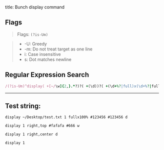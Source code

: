 title: Bunch display command

## Flags

> Flags: `(?is-Um)`

> * -U: Greedy
> * -m: Do not treat target as one line
> * i: Case insensitive
> * s: Dot matches newline

## Regular Expression Search

```ruby
/(?is-Um)^display( +[~/\w]{2,}.*?)?( +(\d))?( +(\d+%?|full)x(\d+%?|full))?( +(\d+|l(?:eft)?|c(?:enter)?|r(?:ight)?), *(\d+|t(?:op)?|c(?:enter)?|b(?:ottom)?))?( +#([0-9a-f]{3,6})( +#([0-9a-f]{3,6}))?)?( +(\d+)%)?( +(d(?:esk(?:top)?)?|n(?:orm(?:al)?)?|f(?:loat(?:ing)?)?|w(?:all(?:paper)?)?))?$/
```

---

## Test string:

```text
display ~/Desktop/test.txt 1 fullx100% #123456 #123456 d

display 1 right,top #fafafa #666 w

display 1 right,center d

display 1
```


